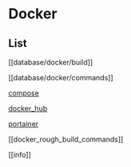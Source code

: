 # Docker

## List

[[database/docker/build]]

[[database/docker/commands]]

[compose](compose.md)

[docker_hub](docker_hub.md)

[portainer](portainer.md)

[[docker_rough_build_commands]]

[[info]]